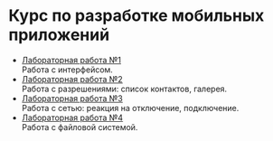 # Курс по разработке мобильных приложений

- [Лабораторная работа №1](/lab_1/)  
    Работа с интерфейсом.
- [Лабораторная работа №2](/lab_2/)  
    Работа с разрешениями: список контактов, галерея.
- [Лабораторная работа №3](/lab_3/)  
    Работа с сетью: реакция на отключение, подключение.
- [Лабораторная работа №4](/lab_4/)  
    Работа с файловой системой.
